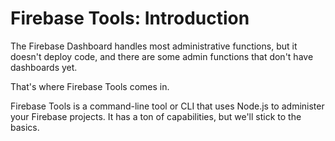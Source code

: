 # Firebase Tools: Introduction

The Firebase Dashboard handles most administrative functions, but it doesn't deploy code, and there are some admin functions that don't have dashboards yet.

That's where Firebase Tools comes in.

Firebase Tools is a command-line tool or CLI that uses Node.js to administer your Firebase projects. It has a ton of capabilities, but we'll stick to the basics.
